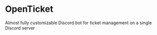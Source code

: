 # OpenTicket
Almost fully customizable Discord bot for ticket management on a single Discord server
